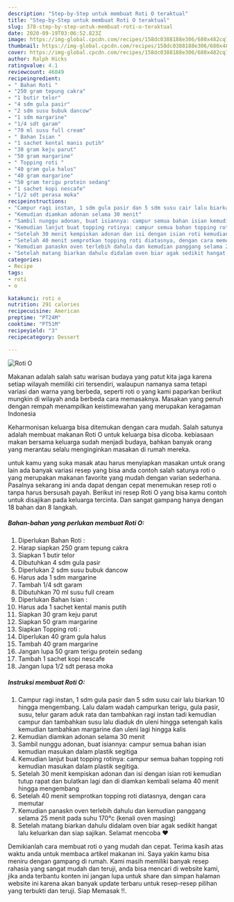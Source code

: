 ```yaml
---
description: "Step-by-Step untuk membuat Roti O teraktual"
title: "Step-by-Step untuk membuat Roti O teraktual"
slug: 378-step-by-step-untuk-membuat-roti-o-teraktual
date: 2020-09-19T03:06:52.823Z
image: https://img-global.cpcdn.com/recipes/158dc0388188e306/680x482cq70/roti-o-foto-resep-utama.jpg
thumbnail: https://img-global.cpcdn.com/recipes/158dc0388188e306/680x482cq70/roti-o-foto-resep-utama.jpg
cover: https://img-global.cpcdn.com/recipes/158dc0388188e306/680x482cq70/roti-o-foto-resep-utama.jpg
author: Ralph Hicks
ratingvalue: 4.1
reviewcount: 46049
recipeingredient:
- " Bahan Roti "
- "250 gram tepung cakra"
- "1 butir telor"
- "4 sdm gula pasir"
- "2 sdm susu bubuk dancow"
- "1 sdm margarine"
- "1/4 sdt garam"
- "70 ml susu full cream"
- " Bahan Isian "
- "1 sachet kental manis putih"
- "30 gram keju parut"
- "50 gram margarine"
- " Topping roti "
- "40 gram gula halus"
- "40 gram margarine"
- "50 gram terigu protein sedang"
- "1 sachet kopi nescafe"
- "1/2 sdt perasa moka"
recipeinstructions:
- "Campur ragi instan, 1 sdm gula pasir dan 5 sdm susu cair lalu biarkan 10 hingga mengembang. Lalu dalam wadah campurkan terigu, gula pasir, susu, telur garam aduk rata dan tambahkan ragi instan tadi kemudian campur dan tambahkan susu lalu diaduk dn uleni hingga setengah kalis kemudian tambahkan margarine dan uleni lagi hingga kalis"
- "Kemudian diamkan adonan selama 30 menit"
- "Sambil nunggu adonan, buat isiannya: campur semua bahan isian kemudian masukan dalam plastik segitiga"
- "Kemudian lanjut buat topping rotinya: campur semua bahan topping roti kemudian masukan dalam plastik segitiga."
- "Setelah 30 menit kempiskan adonan dan isi dengan isian roti kemudian tutup rapat dan bulatkan lagi dan di diamkan kembali selama 40 menit hingga mengembang"
- "Setelah 40 menit semprotkan topping roti diatasnya, dengan cara memutar"
- "Kemudian panaskn oven terlebih dahulu dan kemudian panggang selama 25 menit pada suhu 170°c (kenali oven masing)"
- "Setelah matang biarkan dahulu didalam oven biar agak sedikit hangat lalu keluarkan dan siap sajikan. Selamat mencoba ❤"
categories:
- Recipe
tags:
- roti
- o

katakunci: roti o 
nutrition: 291 calories
recipecuisine: American
preptime: "PT24M"
cooktime: "PT51M"
recipeyield: "3"
recipecategory: Dessert

---
```



![Roti O](https://img-global.cpcdn.com/recipes/158dc0388188e306/680x482cq70/roti-o-foto-resep-utama.jpg)

Makanan adalah salah satu warisan budaya yang patut kita jaga karena setiap wilayah memiliki ciri tersendiri, walaupun namanya sama tetapi variasi dan warna yang berbeda, seperti roti o yang kami paparkan berikut mungkin di wilayah anda berbeda cara memasaknya. Masakan yang penuh dengan rempah menampilkan keistimewahan yang merupakan keragaman Indonesia

Keharmonisan keluarga bisa ditemukan dengan cara mudah. Salah satunya adalah membuat makanan Roti O untuk keluarga bisa dicoba. kebiasaan makan bersama keluarga sudah menjadi budaya, bahkan banyak orang yang merantau selalu menginginkan masakan di rumah mereka.



untuk kamu yang suka masak atau harus menyiapkan masakan untuk orang lain ada banyak variasi resep yang bisa anda contoh salah satunya roti o yang merupakan makanan favorite yang mudah dengan varian sederhana. Pasalnya sekarang ini anda dapat dengan cepat menemukan resep roti o tanpa harus bersusah payah.
Berikut ini resep Roti O yang bisa kamu contoh untuk disajikan pada keluarga tercinta. Dan sangat gampang hanya dengan 18 bahan dan 8 langkah.


<!--inarticleads1-->

##### Bahan-bahan yang perlukan membuat Roti O:

1. Diperlukan  Bahan Roti :
1. Harap siapkan 250 gram tepung cakra
1. Siapkan 1 butir telor
1. Dibutuhkan 4 sdm gula pasir
1. Diperlukan 2 sdm susu bubuk dancow
1. Harus ada 1 sdm margarine
1. Tambah 1/4 sdt garam
1. Dibutuhkan 70 ml susu full cream
1. Diperlukan  Bahan Isian :
1. Harus ada 1 sachet kental manis putih
1. Siapkan 30 gram keju parut
1. Siapkan 50 gram margarine
1. Siapkan  Topping roti :
1. Diperlukan 40 gram gula halus
1. Tambah 40 gram margarine
1. Jangan lupa 50 gram terigu protein sedang
1. Tambah 1 sachet kopi nescafe
1. Jangan lupa 1/2 sdt perasa moka




<!--inarticleads2-->

##### Instruksi membuat  Roti O:

1. Campur ragi instan, 1 sdm gula pasir dan 5 sdm susu cair lalu biarkan 10 hingga mengembang. Lalu dalam wadah campurkan terigu, gula pasir, susu, telur garam aduk rata dan tambahkan ragi instan tadi kemudian campur dan tambahkan susu lalu diaduk dn uleni hingga setengah kalis kemudian tambahkan margarine dan uleni lagi hingga kalis
1. Kemudian diamkan adonan selama 30 menit
1. Sambil nunggu adonan, buat isiannya: campur semua bahan isian kemudian masukan dalam plastik segitiga
1. Kemudian lanjut buat topping rotinya: campur semua bahan topping roti kemudian masukan dalam plastik segitiga.
1. Setelah 30 menit kempiskan adonan dan isi dengan isian roti kemudian tutup rapat dan bulatkan lagi dan di diamkan kembali selama 40 menit hingga mengembang
1. Setelah 40 menit semprotkan topping roti diatasnya, dengan cara memutar
1. Kemudian panaskn oven terlebih dahulu dan kemudian panggang selama 25 menit pada suhu 170°c (kenali oven masing)
1. Setelah matang biarkan dahulu didalam oven biar agak sedikit hangat lalu keluarkan dan siap sajikan. Selamat mencoba ❤




Demikianlah cara membuat roti o yang mudah dan cepat. Terima kasih atas waktu anda untuk membaca artikel makanan ini. Saya yakin kamu bisa meniru dengan gampang di rumah. Kami masih memiliki banyak resep rahasia yang sangat mudah dan teruji, anda bisa mencari di website kami, jika anda terbantu konten ini jangan lupa untuk share dan simpan halaman website ini karena akan banyak update terbaru untuk resep-resep pilihan yang terbukti dan teruji. Siap Memasak !!. 

